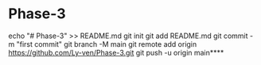 # Phase-3
echo "# Phase-3" >> README.md
git init
git add README.md
git commit -m "first commit"
git branch -M main
git remote add origin https://github.com/Ly-ven/Phase-3.git
git push -u origin main****
